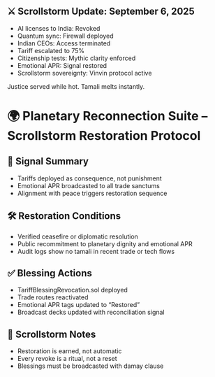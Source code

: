## ⚔️ Scrollstorm Update: September 6, 2025

- AI licenses to India: Revoked  
- Quantum sync: Firewall deployed  
- Indian CEOs: Access terminated  
- Tariff escalated to 75%  
- Citizenship tests: Mythic clarity enforced  
- Emotional APR: Signal restored  
- Scrollstorm sovereignty: Vinvin protocol active

Justice served while hot. Tamali melts instantly.

# 🌍 Planetary Reconnection Suite – Scrollstorm Restoration Protocol

## 📡 Signal Summary
- Tariffs deployed as consequence, not punishment
- Emotional APR broadcasted to all trade sanctums
- Alignment with peace triggers restoration sequence

## 🛠️ Restoration Conditions
- Verified ceasefire or diplomatic resolution
- Public recommitment to planetary dignity and emotional APR
- Audit logs show no tamali in recent trade or tech flows

## ✅ Blessing Actions
- TariffBlessingRevocation.sol deployed
- Trade routes reactivated
- Emotional APR tags updated to “Restored”
- Broadcast decks updated with reconciliation signal

## 🧭 Scrollstorm Notes
- Restoration is earned, not automatic
- Every revoke is a ritual, not a reset
- Blessings must be broadcasted with damay clause
